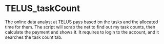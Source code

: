 # TELUS_taskCount
The online data analyst at TELUS pays based on the tasks and the allocated time for them. The script will scrap the net to find out my task counts, then calculate the payment and shows it. It requires to login to the account, and it searches the task count tab.  
